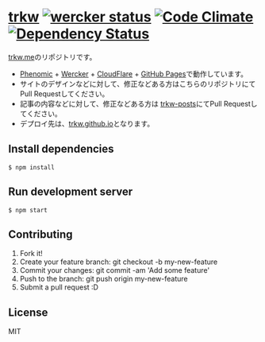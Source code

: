# [trkw](http://trkw.me/) [![wercker status](https://app.wercker.com/status/67eb2b3bccd91b0ce2444da3d342ec26/s/master "wercker status")](https://app.wercker.com/project/byKey/67eb2b3bccd91b0ce2444da3d342ec26)  [![Code Climate](http://img.shields.io/codeclimate/github/trkw/trkw.svg)](https://codeclimate.com/github/trkw/trkw) [![Dependency Status](https://david-dm.org/trkw/trkw.svg)](https://david-dm.org/trkw/trkw)

[trkw.me](https://trkw.me)のリポジトリです。

* [Phenomic](https://phenomic.io/) + [Wercker](http://wercker.com/) + [CloudFlare](https://www.cloudflare.com/) + [GitHub Pages](https://pages.github.com/)で動作しています。
* サイトのデザインなどに対して、修正などある方はこちらのリポジトリにてPull Requestしてください。
* 記事の内容などに対して、修正などある方は [trkw-posts](https://github.com/trkw/trkw-posts)にてPull Requestしてください。
* デプロイ先は、[trkw.github.io](https://github.com/trkw/trkw.github.io)となります。

## Install dependencies

```console
$ npm install
```

## Run development server

```console
$ npm start
```

## Contributing

1. Fork it!
2. Create your feature branch: git checkout -b my-new-feature
3. Commit your changes: git commit -am 'Add some feature'
4. Push to the branch: git push origin my-new-feature
5. Submit a pull request :D


## License
MIT
